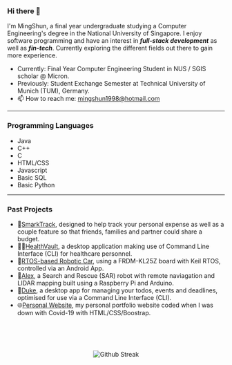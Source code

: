 ### Hi there 👋

I'm MingShun, a final year undergraduate studying a Computer Engineering's degree in the National University of Singapore. I enjoy software programming and have an interest in ***full-stack development*** as well as ***fin-tech***. Currently exploring the different fields out there to gain more experience. 

* Currently: Final Year Computer Engineering Student in NUS / SGIS scholar @ Micron.  
* Previously: Student Exchange Semester at Technical University of Munich (TUM), Germany.
* 📫 How to reach me: mingshun1998@hotmail.com

---
### Programming Languages

* Java
* C++
* C
* HTML/CSS
* Javascript
* Basic SQL
* Basic Python
---
### Past Projects

* 👥[SmarkTrack](https://github.com/MingShun98/SmartTrack-NUSorbital2020), designed to help track your personal expense as well as a couple feature so that friends, families and partner could share a budget.
* 👩‍⚕️[HealthVault](https://github.com/MingShun98/HealthVault), a desktop application making use of Command Line Interface (CLI) for healthcare personnel.
* 🚗[RTOS-based Robotic Car](https://github.com/MingShun98/RTOS-based-Robotic-Car), using a FRDM-KL25Z board with Keil RTOS, controlled via an Android App.
* 🤖[Alex](https://github.com/MingShun98/AlexBot-B02-6A), a Search and Rescue (SAR) robot with remote naviagation and LIDAR mapping built using a Raspberry Pi and Arduino.
* 📅[Duke](https://github.com/MingShun98/DukeJavaProgram), a desktop app for managing your todos, events and deadlines, optimised for use via a Command Line Interface (CLI).
* 🌐[Personal Website](https://github.com/MingShun98/Portfolio-Website), my personal portfolio website coded when I was down with Covid-19 with HTML/CSS/Boostrap.

<br>
<br>
<br>

<p align="center">
  <img src="https://github-readme-streak-stats.herokuapp.com/?user=MingShun98" alt="Github Streak" />
  </p>


<!--
Here are some ideas to get you started:

- 🔭 I’m currently working on ...
- 🌱 I’m currently learning ...
- 👯 I’m looking to collaborate on ...
- 🤔 I’m looking for help with ...
- 💬 Ask me about ...
- 📫 How to reach me: ...
- 😄 Pronouns: ...
- ⚡ Fun fact: ...
-->
